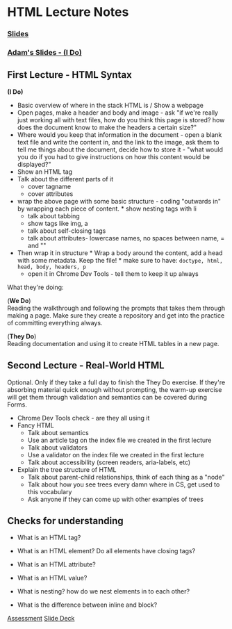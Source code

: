 # HTML Lecture Notes

### [Slides](https://docs.google.com/presentation/d/1COkEIRk9CjR60wnCHEZC4JBK0MT1ptoE-CIaol6UZpc/edit?usp=sharing)
### [Adam's Slides - (I Do)](http://slides.com/jadam/deck-1-2#/)

## First Lecture - HTML Syntax
**(I Do)**  

 * Basic overview of where in the stack HTML is / Show a webpage
 * Open pages, make a header and body and image - ask "if we're really just working all with text files, how do you think this page is stored? how does the document know to make the headers a certain size?"
 * Where would you keep that information in the document - open a blank text file and write the content in, and the link to the image, ask them to tell me things about the document, decide how to store it - "what would you do if you had to give instructions on how this content would be displayed?"
 * Show an HTML tag
 * Talk about the different parts of it
 	* cover tagname
 	* cover attributes
 * wrap the above page with some basic structure - coding "outwards in" by wrapping each piece of content.
        * show nesting tags with li
 	* talk about tabbing
 	* show tags like img, a
 	* talk about self-closing tags
 	* talk about attributes- lowercase names, no spaces between name, = and ""
 * Then wrap it in structure
        * Wrap a body around the content, add a head with some metadata. Keep the file!
        * make sure to have: `doctype, html, head, body, headers, p`
 	* open it in Chrome Dev Tools - tell them to keep it up always
 	
 	
What they're doing:

(**We Do**)  
Reading the walkthrough and following the prompts that takes them through making a page. Make sure they create a repository and get into the practice of committing everything always.

(**They Do**)  
Reading documentation and using it to create HTML tables in a new page.

## Second Lecture - Real-World HTML
Optional. Only if they take a full day to finish the They Do exercise. 
If they're absorbing material quick enough without prompting, the warm-up exercise will get them through validation and semantics can be covered during Forms.

 * Chrome Dev Tools check - are they all using it
 * Fancy HTML
	 * Talk about semantics
	 * Use an article tag on the index file we created in the first lecture
	 * Talk about validators
	 * Use a validator on the index file we created in the first lecture
	 * Talk about accessibility (screen readers, aria-labels, etc)
 * Explain the tree structure of HTML
 	* Talk about parent-child relationships, think of each thing as a "node"
 	* Talk about how you see trees every damn where in CS, get used to this vocabulary
 	* Ask anyone if they can come up with other examples of trees

## Checks for understanding
* What is an HTML tag?

* What is an HTML element?  Do all elements have closing tags?

* What is an HTML attribute?

* What is an HTML value?

* What is nesting? how do we nest elements in to each other?

* What is the difference between inline and block?
 
[Assessment](https://students.galvanize.com/assessments/55)
[Slide Deck](https://docs.google.com/presentation/d/1COkEIRk9CjR60wnCHEZC4JBK0MT1ptoE-CIaol6UZpc/edit#slide=id.p)